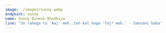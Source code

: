 ```yaml
---
image: ./images/sunny.webp
endpoint: sunny
name: Sunny Dinesh Dhodhiya
line: "Jo rahega tu 'Aaj' meh..toh kal hoga 'Taj* meh.' - Sansani baba"
---
```

